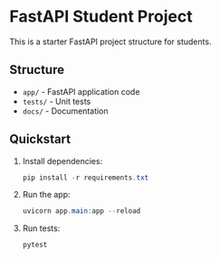 # FastAPI Student Project

This is a starter FastAPI project structure for students.

## Structure
- `app/` - FastAPI application code
- `tests/` - Unit tests
- `docs/` - Documentation

## Quickstart
1. Install dependencies:
   ```powershell
   pip install -r requirements.txt
   ```
2. Run the app:
   ```powershell
   uvicorn app.main:app --reload
   ```
3. Run tests:
   ```powershell
   pytest
   ```
